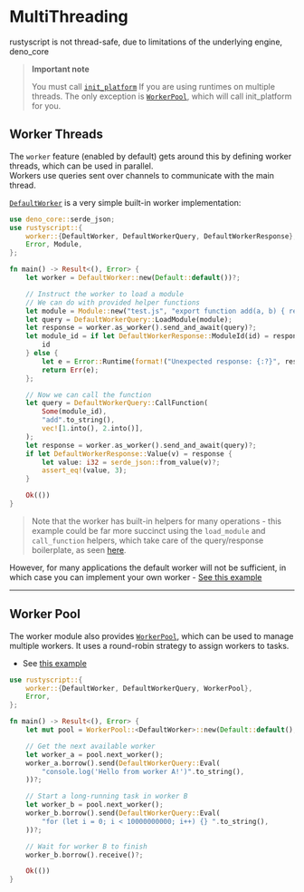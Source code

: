 # MultiThreading
rustyscript is not thread-safe, due to limitations of the underlying engine, deno_core

> <div class="warning">
>   <strong>Important note</strong>
>
>   You must call [`init_platform`](https://docs.rs/rustyscript/latest/rustyscript/fn.init_platform.html) If you are using runtimes on multiple threads.
>   The only exception is [`WorkerPool`](https://docs.rs/rustyscript/latest/rustyscript/worker/struct.WorkerPool.html), which will call init_platform for you.
> </div>

## Worker Threads

The `worker` feature (enabled by default) gets around this by defining worker threads, which can be used in parallel.  
Workers use queries sent over channels to communicate with the main thread.

[`DefaultWorker`](https://docs.rs/rustyscript/latest/rustyscript/worker/struct.DefaultWorker.html) is a very simple built-in worker implementation:

```rust
use deno_core::serde_json;
use rustyscript::{
    worker::{DefaultWorker, DefaultWorkerQuery, DefaultWorkerResponse},
    Error, Module,
};

fn main() -> Result<(), Error> {
    let worker = DefaultWorker::new(Default::default())?;

    // Instruct the worker to load a module
    // We can do with provided helper functions
    let module = Module::new("test.js", "export function add(a, b) { return a + b; }");
    let query = DefaultWorkerQuery::LoadModule(module);
    let response = worker.as_worker().send_and_await(query)?;
    let module_id = if let DefaultWorkerResponse::ModuleId(id) = response {
        id
    } else {
        let e = Error::Runtime(format!("Unexpected response: {:?}", response));
        return Err(e);
    };

    // Now we can call the function
    let query = DefaultWorkerQuery::CallFunction(
        Some(module_id),
        "add".to_string(),
        vec![1.into(), 2.into()],
    );
    let response = worker.as_worker().send_and_await(query)?;
    if let DefaultWorkerResponse::Value(v) = response {
        let value: i32 = serde_json::from_value(v)?;
        assert_eq!(value, 3);
    }

    Ok(())
}
```

> Note that the worker has built-in helpers for many operations - this example could be far more succinct using the `load_module` and `call_function` helpers,
> which take care of the query/response boilerplate, as seen [here](https://github.com/rscarson/rustyscript/blob/master/examples/default_threaded_worker.rs).

However, for many applications the default worker will not be sufficient, in which case you can implement your own worker - [See this example](https://github.com/rscarson/rustyscript/blob/master/examples/custom_threaded_worker.rs)

-----

## Worker Pool

The worker module also provides [`WorkerPool`](https://docs.rs/rustyscript/latest/rustyscript/worker/struct.WorkerPool.html), which can be used to manage multiple workers. It uses a round-robin strategy to assign workers to tasks.
- See [this example](https://github.com/rscarson/rustyscript/blob/master/examples/worker_pool.rs)

```rust
use rustyscript::{
    worker::{DefaultWorker, DefaultWorkerQuery, WorkerPool},
    Error,
};

fn main() -> Result<(), Error> {
    let mut pool = WorkerPool::<DefaultWorker>::new(Default::default(), 4)?;

    // Get the next available worker
    let worker_a = pool.next_worker();
    worker_a.borrow().send(DefaultWorkerQuery::Eval(
        "console.log('Hello from worker A!')".to_string(),
    ))?;

    // Start a long-running task in worker B
    let worker_b = pool.next_worker();
    worker_b.borrow().send(DefaultWorkerQuery::Eval(
        "for (let i = 0; i < 10000000000; i++) {} ".to_string(),
    ))?;

    // Wait for worker B to finish
    worker_b.borrow().receive()?;

    Ok(())
}
```